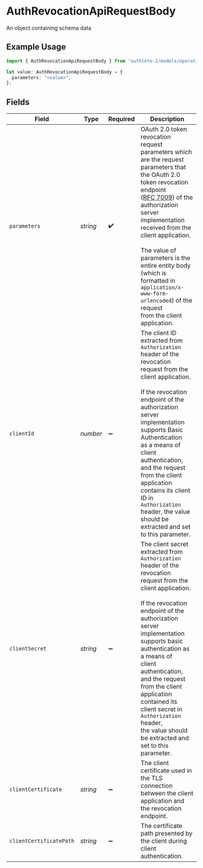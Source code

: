# AuthRevocationApiRequestBody

An object containing schema data

## Example Usage

```typescript
import { AuthRevocationApiRequestBody } from "authlete-2/models/operations";

let value: AuthRevocationApiRequestBody = {
  parameters: "<value>",
};
```

## Fields

| Field                                                                                                                                                                                                                                                                                                                                                                                                                                | Type                                                                                                                                                                                                                                                                                                                                                                                                                                 | Required                                                                                                                                                                                                                                                                                                                                                                                                                             | Description                                                                                                                                                                                                                                                                                                                                                                                                                          |
| ------------------------------------------------------------------------------------------------------------------------------------------------------------------------------------------------------------------------------------------------------------------------------------------------------------------------------------------------------------------------------------------------------------------------------------ | ------------------------------------------------------------------------------------------------------------------------------------------------------------------------------------------------------------------------------------------------------------------------------------------------------------------------------------------------------------------------------------------------------------------------------------ | ------------------------------------------------------------------------------------------------------------------------------------------------------------------------------------------------------------------------------------------------------------------------------------------------------------------------------------------------------------------------------------------------------------------------------------ | ------------------------------------------------------------------------------------------------------------------------------------------------------------------------------------------------------------------------------------------------------------------------------------------------------------------------------------------------------------------------------------------------------------------------------------ |
| `parameters`                                                                                                                                                                                                                                                                                                                                                                                                                         | *string*                                                                                                                                                                                                                                                                                                                                                                                                                             | :heavy_check_mark:                                                                                                                                                                                                                                                                                                                                                                                                                   | OAuth 2.0 token revocation request parameters which are the request parameters that the OAuth 2.0 token revocation endpoint<br/>([RFC 7009](https://datatracker.ietf.org/doc/html/rfc7009)) of the authorization server implementation received from the<br/>client application.<br/><br/>The value of parameters is the entire entity body (which is formatted in `application/x-www-form-urlencoded`) of the request<br/>from the client application.<br/> |
| `clientId`                                                                                                                                                                                                                                                                                                                                                                                                                           | *number*                                                                                                                                                                                                                                                                                                                                                                                                                             | :heavy_minus_sign:                                                                                                                                                                                                                                                                                                                                                                                                                   | The client ID extracted from `Authorization` header of the revocation request from the client application.<br/><br/>If the revocation endpoint of the authorization server implementation supports Basic Authentication<br/>as a means of client authentication, and the request from the client application contains its client ID in<br/>`Authorization` header, the value should be extracted and set to this parameter.<br/>     |
| `clientSecret`                                                                                                                                                                                                                                                                                                                                                                                                                       | *string*                                                                                                                                                                                                                                                                                                                                                                                                                             | :heavy_minus_sign:                                                                                                                                                                                                                                                                                                                                                                                                                   | The client secret extracted from `Authorization` header of the revocation request from the client application.<br/><br/>If the revocation endpoint of the authorization server implementation supports basic authentication as a means of<br/>client authentication, and the request from the client application contained its client secret in `Authorization` header,<br/>the value should be extracted and set to this parameter.<br/> |
| `clientCertificate`                                                                                                                                                                                                                                                                                                                                                                                                                  | *string*                                                                                                                                                                                                                                                                                                                                                                                                                             | :heavy_minus_sign:                                                                                                                                                                                                                                                                                                                                                                                                                   | The client certificate used in the TLS connection between the client application and the revocation endpoint.<br/>                                                                                                                                                                                                                                                                                                                   |
| `clientCertificatePath`                                                                                                                                                                                                                                                                                                                                                                                                              | *string*                                                                                                                                                                                                                                                                                                                                                                                                                             | :heavy_minus_sign:                                                                                                                                                                                                                                                                                                                                                                                                                   | The certificate path presented by the client during client authentication.<br/>                                                                                                                                                                                                                                                                                                                                                      |
